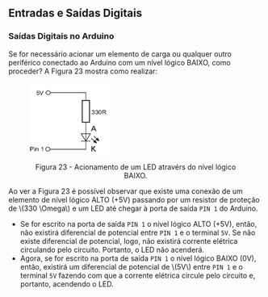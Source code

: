 ## Entradas e Saídas Digitais

<div class="regular">

### Saídas Digitais no Arduino

Se for necessário acionar um elemento de carga ou qualquer outro periférico conectado ao Arduino com um nível lógico BAIXO, como proceder? A Figura 23 mostra como realizar:

<figure>

<!-- _class: transparent -->
![centered-img](./img/generic_low_load_element_low_level.png)

<figcaption style="text-align: center;">Figura 23 - Acionamento de um LED atravérs do nível lógico BAIXO.</figcaption>
</figure>

Ao ver a Figura 23 é possível observar que existe uma conexão de um elemento de nível lógico ALTO (+5V) passando por um resistor de proteção de \\(330 \\Omega\\) e um LED até chegar à porta de saída `PIN 1` do Arduino.

- Se for escrito na porta de saída `PIN 1` o nível lógico ALTO (+5V), então, não existirá diferencial de potencial entre `PIN 1` e o terminal `5V`. Se não existe diferencial de potencial, logo, não existirá corrente elétrica circulando pelo circuito. Portanto, o LED não acenderá.
- Agora, se for escrito na porta de saída `PIN 1` o nível lógico BAIXO (0V), então, existirá um diferencial de potencial de \\(5V\\) entre `PIN 1` e o terminal `5V` fazendo com que a corrente elétrica circule pelo circuito e, portanto, acendendo o LED.

</div>
